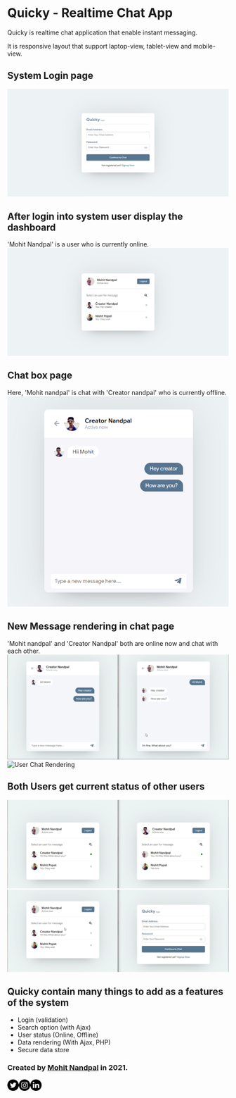 # Quicky - Realtime Chat App

Quicky is realtime chat application that enable instant messaging. 

It is responsive layout that support laptop-view, tablet-view and mobile-view.

## System Login page
![Login Page](https://raw.githubusercontent.com/nandpalmohit/Quicky/main/quicky/ss/login-page.png)

## After login into system user display the dashboard
'Mohit Nandpal' is a user who is currently online.
![User Page Example](https://raw.githubusercontent.com/nandpalmohit/Quicky/main/quicky/ss/user-page.png)


## Chat box page
Here, 'Mohit nandpal' is chat with 'Creator nandpal' who is currently offline.
![User Chat Example](https://raw.githubusercontent.com/nandpalmohit/Quicky/main/quicky/ss/user-chat-page.png)

## New Message rendering in chat page
'Mohit nandpal' and 'Creator Nandpal' both are online now and chat with each other.
![User Chat Rendering](https://raw.githubusercontent.com/nandpalmohit/Quicky/main/quicky/ss/users-chat-demo.png)
![User Chat Rendering](https://raw.githubusercontent.com/nandpalmohit/Quicky/main/quicky/ss/user-chat-demo2.png)

## Both Users get current status of other users
![User Page status Online](https://raw.githubusercontent.com/nandpalmohit/Quicky/main/quicky/ss/user-status.png)
![User Page status Offline](https://raw.githubusercontent.com/nandpalmohit/Quicky/main/quicky/ss/offline-user-status.png)


## Quicky contain many things to add as a features of the system
- Login (validation)
- Search option (with Ajax)
- User status (Online, Offline)
- Data rendering (With Ajax, PHP)
- Secure data store


### Created by [Mohit Nandpal](https://nandpalmohit.github.io) in 2021.
<a href="https://twitter.com/nandpalmohit99">
  <img align="left" alt="Nandpal Mohit | Twitter" width="26px" src="https://github.com/nandpalmohit/nandpalmohit/blob/main/assets/twitter.png" />
</a>
<a href="https://www.instagram.com/nandpalmohit99/">
  <img align="left" alt="Nandpal Mohit | Instagram" width="26px" src="https://github.com/nandpalmohit/nandpalmohit/blob/main/assets/instagram.png" />
</a>
<a href="https://www.linkedin.com/in/nandpal-mohit-894375167/">
  <img align="left" alt="Nandpal Mohit | Linked In" width="26px" src="https://github.com/nandpalmohit/nandpalmohit/blob/main/assets/linkedin.png" />
</a>
